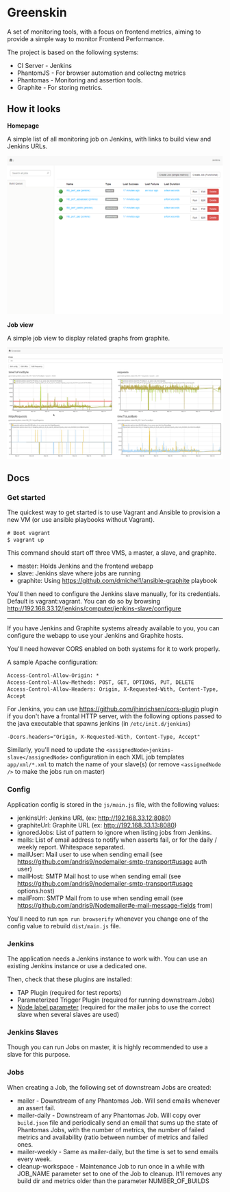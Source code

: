 # Greenskin

A set of monitoring tools, with a focus on frontend metrics, aiming to provide a
simple way to monitor Frontend Performance.

The project is based on the following systems:

- CI Server - Jenkins
- PhantomJS - For browser automation and collectng metrics
- Phantomas - Monitoring and assertion tools.
- Graphite - For storing metrics.

## How it looks

**Homepage**

A simple list of all monitoring job on Jenkins, with links to build view and Jenkins URLs.

![](docs/imgs/home.png)

**Job view**

A simple job view to display related graphs from graphite.

![](docs/imgs/graphs.png)

## Docs

### Get started

The quickest way to get started is to use Vagrant and Ansible to
provision a new VM (or use ansible playbooks without Vagrant).

    # Boot vagrant
    $ vagrant up

This command should start off three VMS, a master, a slave, and
graphite.

- master: Holds Jenkins and the frontend webapp
- slave: Jenkins slave where jobs are running
- graphite: Using https://github.com/dmichel1/ansible-graphite playbook

You'll then need to configure the Jenkins slave manually, for its
credentials. Default is vagrant:vagrant. You can do so by browsing
http://192.168.33.12/jenkins/computer/jenkins-slave/configure

---

If you have Jenkins and Graphite systems already available to you, you
can configure the webapp to use your Jenkins and Graphite hosts.

You'll need however CORS enabled on both systems for it to work
properly.

A sample Apache configuration:


    Access-Control-Allow-Origin: *
    Access-Control-Allow-Methods: POST, GET, OPTIONS, PUT, DELETE
    Access-Control-Allow-Headers: Origin, X-Requested-With, Content-Type, Accept

For Jenkins, you can use https://github.com/jhinrichsen/cors-plugin
plugin if you don't have a frontal HTTP server, with the following options
passed to the java executable that spawns jenkins (in
`/etc/init.d/jenkins`)

    -Dcors.headers="Origin, X-Requested-With, Content-Type, Accept"

Similarly, you'll need to update the `<assignedNode>jenkins-slave</assignedNode>` configuration in each XML job templates `app/xml/*.xml` to match the name of your slave(s) (or remove `<assignedNode />` to make the jobs run on master)

### Config

Application config is stored in the `js/main.js` file, with the
following values:

- jenkinsUrl: Jenkins URL (ex: http://192.168.33.12:8080)
- graphiteUrl: Graphite URL (ex: http://192.168.33.13:8080)
- ignoredJobs: List of pattern to ignore when listing jobs from Jenkins.
- mails: List of email address to notify when asserts fail, or for the
  daily / weekly report. Whitespace separated.
- mailUser: Mail user to use when sending email (see
  https://github.com/andris9/nodemailer-smtp-transport#usage auth user)
- mailHost: SMTP Mail host to use when sending email (see
  https://github.com/andris9/nodemailer-smtp-transport#usage
options.host)
- mailFrom: SMTP Mail from to use when sending email (see
  https://github.com/andris9/Nodemailer#e-mail-message-fields from)

You'll need to run `npm run browserify` whenever you change one of the
config value to rebuild `dist/main.js` file.

### Jenkins

The application needs a Jenkins instance to work with. You can use an
existing Jenkins instance or use a dedicated one.

Then, check that these plugins are installed:

- TAP Plugin (required for test reports)
- Parameterized Trigger Plugin (required for running downstream Jobs)
- [Node label parameter](https://wiki.jenkins-ci.org/display/JENKINS/NodeLabel+Parameter+Plugin) (required for the mailer jobs to use the correct
  slave when several slaves are used)

### Jenkins Slaves

Though you can run Jobs on master, it is highly recommended to use a
slave for this purpose.

### Jobs

When creating a Job, the following set of downstream Jobs are created:

* mailer - Downstream of any Phantomas Job. Will send emails whenever an
  assert fail.
* mailer-daily - Downstream of any Phantomas Job. Will copy over
  `build.json` file and periodically send an email that sums up the
  state of Phantomas Jobs, with the number of metrics, the number of
  failed metrics and availability (ratio between number of metrics and
  failed ones.
* mailer-weekly - Same as mailer-daily, but the time is set to send
  emails every week.
* cleanup-workspace - Maintenance Job to run once in a while with
  JOB_NAME parameter set to one of the Job to cleanup. It'll removes
  any build dir and metrics older than the parameter NUMBER_OF_BUILDS

